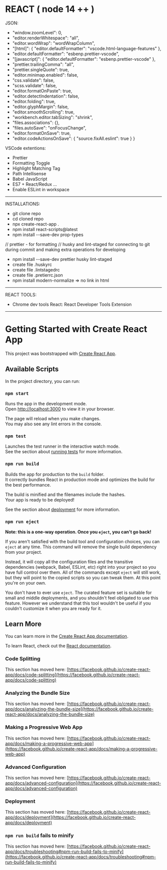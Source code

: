 # REACT ( node 14 ++ )

JSON:

-   "window.zoomLevel": 0,
-   "editor.renderWhitespace": "all",
-   "editor.wordWrap": "wordWrapColumn",
-   "[html]": { "editor.defaultFormatter": "vscode.html-language-features" },
-   "editor.defaultFormatter": "esbenp.prettier-vscode",
-   "[javascript]": { "editor.defaultFormatter": "esbenp.prettier-vscode" },
-   "prettier.trailingComma": "all",
-   "prettier.singleQuote": true,
-   "editor.minimap.enabled": false,
-   "css.validate": false,
-   "scss.validate": false,
-   "editor.formatOnPaste": true,
-   "editor.detectIndentation": false,
-   "editor.folding": true,
-   "editor.glyphMargin": false,
-   "editor.smoothScrolling": true,
-   "workbench.editor.tabSizing": "shrink",
-   "files.associations": {},
-   "files.autoSave": "onFocusChange",
-   "editor.formatOnSave": true,
-   "editor.codeActionsOnSave": { "source.fixAll.eslint": true } }

VSCode extentions:

-   Prettier
-   Formatting Toggle
-   Highlight Matching Tag
-   Path Intellisense
-   Babel JavaScript
-   ES7 + React/Redux ...
-   Enable ESLint in workspace

---

INSTALLATIONS:

-   git clone repo
-   cd cloned repo
-   npx create-react-app .
-   npm install react-scripts@latest
-   npm install --save-dev prop-types

// prettier - for formatting // husky and lint-staged for connecting to git
during commit and making extra operations for developing

-   npm install --save-dev prettier husky lint-staged
-   create file .huskyrc
-   create file .lintstagedrc
-   create file .pretierrc.json
-   npm install modern-normalize => no link in html

---

REACT TOOLS:

-   Chrome dev tools React: React Developer Tools Extension

---

# Getting Started with Create React App

This project was bootstrapped with
[Create React App](https://github.com/facebook/create-react-app).

## Available Scripts

In the project directory, you can run:

### `npm start`

Runs the app in the development mode.\
Open [http://localhost:3000](http://localhost:3000) to view it in your browser.

The page will reload when you make changes.\
You may also see any lint errors in the console.

### `npm test`

Launches the test runner in the interactive watch mode.\
See the section about [running tests](https://facebook.github.io/create-react-app/docs/running-tests)
for more information.

### `npm run build`

Builds the app for production to the `build` folder.\
It correctly bundles React in production mode and optimizes the build for the best
performance.

The build is minified and the filenames include the hashes.\
Your app is ready to be deployed!

See the section about
[deployment](https://facebook.github.io/create-react-app/docs/deployment) for
more information.

### `npm run eject`

**Note: this is a one-way operation. Once you `eject`, you can't go back!**

If you aren't satisfied with the build tool and configuration choices, you can
`eject` at any time. This command will remove the single build dependency from
your project.

Instead, it will copy all the configuration files and the transitive
dependencies (webpack, Babel, ESLint, etc) right into your project so you have
full control over them. All of the commands except `eject` will still work, but
they will point to the copied scripts so you can tweak them. At this point
you're on your own.

You don't have to ever use `eject`. The curated feature set is suitable for
small and middle deployments, and you shouldn't feel obligated to use this
feature. However we understand that this tool wouldn't be useful if you couldn't
customize it when you are ready for it.

## Learn More

You can learn more in the
[Create React App documentation](https://facebook.github.io/create-react-app/docs/getting-started).

To learn React, check out the [React documentation](https://reactjs.org/).

### Code Splitting

This section has moved here:
[https://facebook.github.io/create-react-app/docs/code-splitting](https://facebook.github.io/create-react-app/docs/code-splitting)

### Analyzing the Bundle Size

This section has moved here:
[https://facebook.github.io/create-react-app/docs/analyzing-the-bundle-size](https://facebook.github.io/create-react-app/docs/analyzing-the-bundle-size)

### Making a Progressive Web App

This section has moved here:
[https://facebook.github.io/create-react-app/docs/making-a-progressive-web-app](https://facebook.github.io/create-react-app/docs/making-a-progressive-web-app)

### Advanced Configuration

This section has moved here:
[https://facebook.github.io/create-react-app/docs/advanced-configuration](https://facebook.github.io/create-react-app/docs/advanced-configuration)

### Deployment

This section has moved here:
[https://facebook.github.io/create-react-app/docs/deployment](https://facebook.github.io/create-react-app/docs/deployment)

### `npm run build` fails to minify

This section has moved here:
[https://facebook.github.io/create-react-app/docs/troubleshooting#npm-run-build-fails-to-minify](https://facebook.github.io/create-react-app/docs/troubleshooting#npm-run-build-fails-to-minify)
